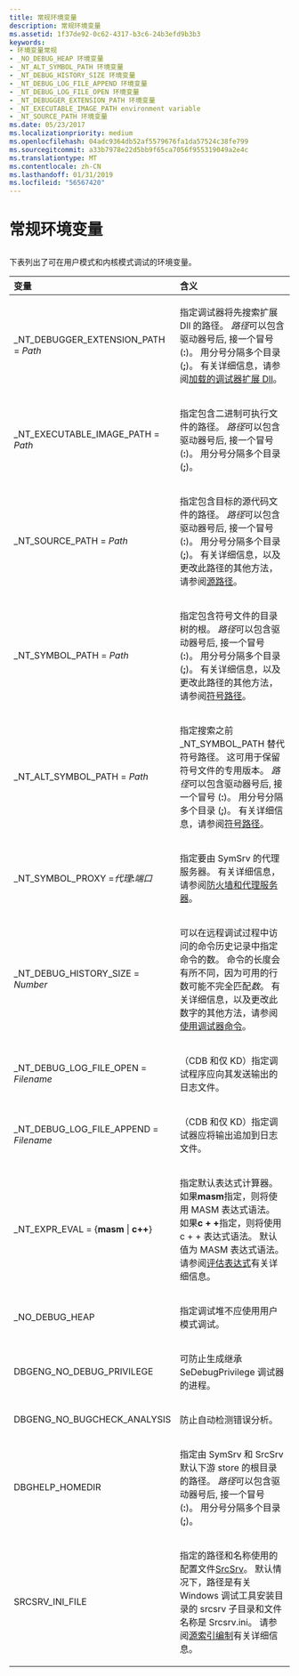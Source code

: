 ```yaml
---
title: 常规环境变量
description: 常规环境变量
ms.assetid: 1f37de92-0c62-4317-b3c6-24b3efd9b3b3
keywords:
- 环境变量常规
- _NO_DEBUG_HEAP 环境变量
- _NT_ALT_SYMBOL_PATH 环境变量
- _NT_DEBUG_HISTORY_SIZE 环境变量
- _NT_DEBUG_LOG_FILE_APPEND 环境变量
- _NT_DEBUG_LOG_FILE_OPEN 环境变量
- _NT_DEBUGGER_EXTENSION_PATH 环境变量
- _NT_EXECUTABLE_IMAGE_PATH environment variable
- _NT_SOURCE_PATH 环境变量
ms.date: 05/23/2017
ms.localizationpriority: medium
ms.openlocfilehash: 04adc9364db52af5579676fa1da57524c38fe799
ms.sourcegitcommit: a33b7978e22d5bb9f65ca7056f955319049a2e4c
ms.translationtype: MT
ms.contentlocale: zh-CN
ms.lasthandoff: 01/31/2019
ms.locfileid: "56567420"
---
```

# <a name="general-environment-variables"></a>常规环境变量


## <span id="ddk_general_environment_variables_dbg"></span><span id="DDK_GENERAL_ENVIRONMENT_VARIABLES_DBG"></span>


下表列出了可在用户模式和内核模式调试的环境变量。

<table>
<colgroup>
<col width="50%" />
<col width="50%" />
</colgroup>
<thead>
<tr class="header">
<th align="left">变量</th>
<th align="left">含义</th>
</tr>
</thead>
<tbody>
<tr class="odd">
<td align="left"><p>_NT_DEBUGGER_EXTENSION_PATH = <em>Path</em></p></td>
<td align="left"><p>指定调试器将先搜索扩展 Dll 的路径。 <em>路径</em>可以包含驱动器号后, 接一个冒号 (<strong>:</strong>)。 用分号分隔多个目录 (<strong>;</strong>)。 有关详细信息，请参阅<a href="loading-debugger-extension-dlls.md" data-raw-source="[Loading Debugger Extension DLLs](loading-debugger-extension-dlls.md)">加载的调试器扩展 Dll</a>。</p></td>
</tr>
<tr class="even">
<td align="left"><p>_NT_EXECUTABLE_IMAGE_PATH = <em>Path</em></p></td>
<td align="left"><p>指定包含二进制可执行文件的路径。 <em>路径</em>可以包含驱动器号后, 接一个冒号 (<strong>:</strong>)。 用分号分隔多个目录 (<strong>;</strong>)。</p></td>
</tr>
<tr class="odd">
<td align="left"><p>_NT_SOURCE_PATH = <em>Path</em></p></td>
<td align="left"><p>指定包含目标的源代码文件的路径。 <em>路径</em>可以包含驱动器号后, 接一个冒号 (<strong>:</strong>)。 用分号分隔多个目录 (<strong>;</strong>)。 有关详细信息，以及更改此路径的其他方法，请参阅<a href="source-path.md" data-raw-source="[Source Path](source-path.md)">源路径</a>。</p></td>
</tr>
<tr class="even">
<td align="left"><p>_NT_SYMBOL_PATH = <em>Path</em></p></td>
<td align="left"><p>指定包含符号文件的目录树的根。 <em>路径</em>可以包含驱动器号后, 接一个冒号 (<strong>:</strong>)。 用分号分隔多个目录 (<strong>;</strong>)。 有关详细信息，以及更改此路径的其他方法，请参阅<a href="symbol-path.md" data-raw-source="[Symbol Path](symbol-path.md)">符号路径</a>。</p></td>
</tr>
<tr class="odd">
<td align="left"><p>_NT_ALT_SYMBOL_PATH = <em>Path</em></p></td>
<td align="left"><p>指定搜索之前 _NT_SYMBOL_PATH 替代符号路径。 这可用于保留符号文件的专用版本。 <em>路径</em>可以包含驱动器号后, 接一个冒号 (<strong>:</strong>)。 用分号分隔多个目录 (<strong>;</strong>)。 有关详细信息，请参阅<a href="symbol-path.md" data-raw-source="[Symbol Path](symbol-path.md)">符号路径</a>。</p></td>
</tr>
<tr class="even">
<td align="left"><p>_NT_SYMBOL_PROXY =<em>代理</em><strong>:</strong><em>端口</em></p></td>
<td align="left"><p>指定要由 SymSrv 的代理服务器。 有关详细信息，请参阅<a href="firewalls-and-proxy-servers.md" data-raw-source="[Firewalls and Proxy Servers](firewalls-and-proxy-servers.md)">防火墙和代理服务器</a>。</p></td>
</tr>
<tr class="odd">
<td align="left"><p>_NT_DEBUG_HISTORY_SIZE = <em>Number</em></p></td>
<td align="left"><p>可以在远程调试过程中访问的命令历史记录中指定命令的数。 命令的长度会有所不同，因为可用的行数可能不完全匹配<em>数</em>。 有关详细信息，以及更改此数字的其他方法，请参阅<a href="using-debugger-commands.md" data-raw-source="[Using Debugger Commands](using-debugger-commands.md)">使用调试器命令</a>。</p></td>
</tr>
<tr class="even">
<td align="left"><p>_NT_DEBUG_LOG_FILE_OPEN = <em>Filename</em></p></td>
<td align="left"><p>（CDB 和仅 KD）指定调试程序应向其发送输出的日志文件。</p></td>
</tr>
<tr class="odd">
<td align="left"><p>_NT_DEBUG_LOG_FILE_APPEND = <em>Filename</em></p></td>
<td align="left"><p>（CDB 和仅 KD）指定调试器应将输出追加到日志文件。</p></td>
</tr>
<tr class="even">
<td align="left"><p>_NT_EXPR_EVAL = {<strong>masm</strong> | <strong>c++</strong>}</p></td>
<td align="left"><p>指定默认表达式计算器。 如果<strong>masm</strong>指定，则将使用 MASM 表达式语法。 如果<strong>c + +</strong>指定，则将使用 c + + 表达式语法。 默认值为 MASM 表达式语法。 请参阅<a href="evaluating-expressions.md" data-raw-source="[Evaluating Expressions](evaluating-expressions.md)">评估表达式</a>有关详细信息。</p></td>
</tr>
<tr class="odd">
<td align="left"><p>_NO_DEBUG_HEAP</p></td>
<td align="left"><p>指定调试堆不应使用用户模式调试。</p></td>
</tr>
<tr class="even">
<td align="left"><p>DBGENG_NO_DEBUG_PRIVILEGE</p></td>
<td align="left"><p>可防止生成继承 SeDebugPrivilege 调试器的进程。</p></td>
</tr>
<tr class="odd">
<td align="left"><p>DBGENG_NO_BUGCHECK_ANALYSIS</p></td>
<td align="left"><p>防止自动检测错误分析。</p></td>
</tr>
<tr class="even">
<td align="left"><p>DBGHELP_HOMEDIR</p></td>
<td align="left"><p>指定由 SymSrv 和 SrcSrv 默认下游 store 的根目录的路径。 <em>路径</em>可以包含驱动器号后, 接一个冒号 (<strong>:</strong>)。 用分号分隔多个目录 (<strong>;</strong>)。</p></td>
</tr>
<tr class="odd">
<td align="left"><p>SRCSRV_INI_FILE</p></td>
<td align="left"><p>指定的路径和名称使用的配置文件<a href="srcsrv.md" data-raw-source="[SrcSrv](srcsrv.md)">SrcSrv</a>。 默认情况下，路径是有关 Windows 调试工具安装目录的 srcsrv 子目录和文件名称是 Srcsrv.ini。 请参阅<a href="source-indexing.md" data-raw-source="[Source Indexing](source-indexing.md)">源索引编制</a>有关详细信息。</p></td>
</tr>
</tbody>
</table>

 

 

 






